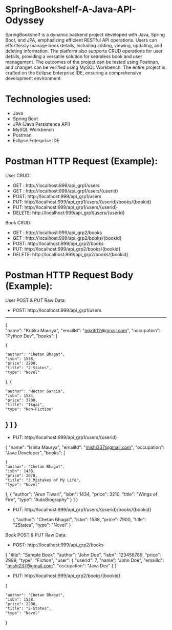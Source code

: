 # SpringBookshelf-A-Java-API-Odyssey
SpringBookshelf is a dynamic backend project developed with Java, Spring Boot, and JPA, emphasizing efficient RESTful API operations. Users can effortlessly manage book details, including adding, viewing, updating, and deleting information. The platform also supports CRUD operations for user details, providing a versatile solution for seamless book and user management. The outcomes of the project can be tested using Postman, and changes can be verified using MySQL Workbench. The entire project is crafted on the Eclipse Enterprise IDE, ensuring a comprehensive development environment.
# Technologies used:
- Java
- Spring Boot
- JPA (Java Persistence API)
- MySQL Workbench
- Postman
- Eclipse Enterprise IDE
# Postman HTTP Request (Example):
User CRUD:
- GET : http://localhost:999/api_grp1/users
- GET : http://localhost:999/api_grp1/users/{userid}
- POST: http://localhost:999/api_grp1/users
- PUT: http://localhost:999/api_grp1/users/{userid}/books/{bookid}
- PUT: http://localhost:999/api_grp1/users/{userid}
- DELETE: http://localhost:999/api_grp1/users/{userid}

Book CRUD:
- GET : http://localhost:999/api_grp2/books
- GET : http://localhost:999/api_grp2/books/{bookid}
- POST: http://localhost:999/api_grp2/books
- PUT: http://localhost:999/api_grp2/books/{bookid}
- DELETE: http://localhost:999/api_grp2/books/{bookid}
# Postman HTTP Request Body (Example):
User POST & PUT Raw Data:
- POST: http://localhost:999/api_grp1/users
---
{      
        "name": "Kritika Maurya",
        "emailId": "mkriti12@gmail.com",
        "occupation": "Python Dev",
        "books": [
		
	{
   
    "author": "Chetan Bhagat",
    "isbn": 1538,
    "price": 2200,
    "title": "2-States",
    "type": "Novel"
},
{
    
    "author": "Héctor García",
    "isbn": 1534,
    "price": 3700,
    "title": "Ikgai",
    "type": "Non-Fiction"
}
		]
    }
---

- PUT: http://localhost:999/api_grp1/users/{userid}

{
        "name": "Ishita Maurya",
        "emailId": "mishi237@gmail.com",
        "occupation": "Java Developer",
        "books": [
		
	{
    "author": "Chetan Bhagat",
    "isbn": 1438,
    "price": 2070,
    "title": "3 Mistakes of My Life",
    "type": "Novel"
},
{
    "author": "Arun Tiwari",
    "isbn": 1434,
    "price": 3210,
    "title": "Wings of Fire",
    "type": "AutoBiography"
}
		]
    }

- PUT: http://localhost:999/api_grp1/users/{userid}/books/{bookid}

    {
      "author": "Chetan Bhagat",
      "isbn": 1538,
      "price": 7900,
      "title": "2States",
      "type": "Novel"
    }

Book POST & PUT Raw Data:   
- POST: http://localhost:999/api_grp2/books

{
  "title": "Sample Book",
  "author": "John Doe",
  "isbn": 123456789,
  "price": 2999,
  "type": "Fiction",
  "user": {
    "userId": 7,
    "name": "John Doe",
    "emailId": "mishi237@gmail.com",
    "occupation": "Java Dev"
  }
}

- PUT: http://localhost:999/api_grp2/books/{bookid}

{
   
    "author": "Chetan Bhagat",
    "isbn": 1538,
    "price": 2200,
    "title": "2-States",
    "type": "Novel"
}

